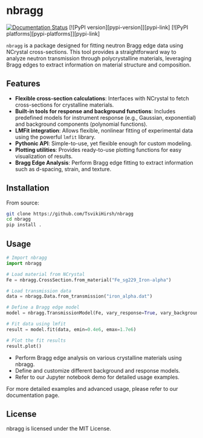 # nbragg

[![Documentation Status](https://readthedocs.org/projects/nbragg/badge/?version=latest)](https://nbragg.readthedocs.io/en/latest/?badge=latest)
[![PyPI version][pypi-version]][pypi-link]
[![PyPI platforms][pypi-platforms]][pypi-link]

`nbragg` is a package designed for fitting neutron Bragg edge data using NCrystal cross-sections. This tool provides a straightforward way to analyze neutron transmission through polycrystalline materials, leveraging Bragg edges to extract information on material structure and composition.

## Features

- **Flexible cross-section calculations**: Interfaces with NCrystal to fetch cross-sections for crystalline materials.
- **Built-in tools for response and background functions**: Includes predefined models for instrument response (e.g., Gaussian, exponential) and background components (polynomial functions).
- **LMFit integration**: Allows flexible, nonlinear fitting of experimental data using the powerful `lmfit` library.
- **Pythonic API**: Simple-to-use, yet flexible enough for custom modeling.
- **Plotting utilities**: Provides ready-to-use plotting functions for easy visualization of results.
- **Bragg Edge Analysis**: Perform Bragg edge fitting to extract information such as d-spacing, strain, and texture.

## Installation

From source:
```bash
git clone https://github.com/TsvikiHirsh/nbragg
cd nbragg
pip install .
```
## Usage
```python
# Import nbragg
import nbragg

# Load material from NCrystal
Fe = nbragg.CrossSection.from_material("Fe_sg229_Iron-alpha")

# Load transmission data
data = nbragg.Data.from_transmission("iron_alpha.dat")

# Define a Bragg edge model
model = nbragg.TransmissionModel(Fe, vary_response=True, vary_background=True)

# Fit data using lmfit
result = model.fit(data, emin=0.4e6, emax=1.7e6)

# Plot the fit results
result.plot()
```

- Perform Bragg edge analysis on various crystalline materials using nbragg.
- Define and customize different background and response models.
- Refer to our Jupyter notebook demo for detailed usage examples.

For more detailed examples and advanced usage, please refer to our documentation page.
## License

nbragg is licensed under the MIT License.